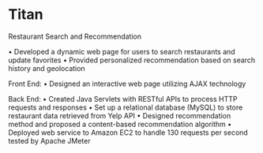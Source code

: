 # Titan
Restaurant Search and Recommendation

• Developed a dynamic web page for users to search restaurants and update favorites
• Provided personalized recommendation based on search history and geolocation 

Front End:
• Designed an interactive web page utilizing AJAX technology 

Back End:
• Created Java Servlets with RESTful APIs to process HTTP requests and responses
• Set up a relational database (MySQL) to store restaurant data retrieved from Yelp API
• Designed recommendation method and proposed a content-based recommendation algorithm
• Deployed web service to Amazon EC2 to handle 130 requests per second tested by Apache JMeter
